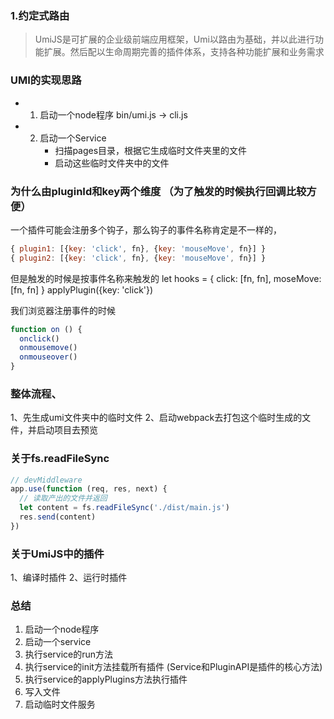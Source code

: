 ### 1.约定式路由

> UmiJS是可扩展的企业级前端应用框架，Umi以路由为基础，并以此进行功能扩展。然后配以生命周期完善的插件体系，支持各种功能扩展和业务需求

### UMI的实现思路

- 1. 启动一个node程序 bin/umi.js -> cli.js
- 2. 启动一个Service
      - 扫描pages目录，根据它生成临时文件夹里的文件
      - 启动这些临时文件夹中的文件

### 为什么由pluginId和key两个维度 （为了触发的时候执行回调比较方便）

一个插件可能会注册多个钩子，那么钩子的事件名称肯定是不一样的，
```javascript
{ plugin1: [{key: 'click', fn}, {key: 'mouseMove', fn}] }
{ plugin2: [{key: 'click', fn}, {key: 'mouseMove', fn}] }
```
但是触发的时候是按事件名称来触发的
let hooks = { click: [fn, fn], moseMove: [fn, fn] }
applyPlugin({key: 'click'})

我们浏览器注册事件的时候
```javascript
function on () {
  onclick()
  onmousemove()
  onmouseover()
}
```

### 整体流程、

1、先生成umi文件夹中的临时文件
2、启动webpack去打包这个临时生成的文件，并启动项目去预览

### 关于fs.readFileSync

```javascript
// devMiddleware
app.use(function (req, res, next) {
  // 读取产出的文件并返回
  let content = fs.readFileSync('./dist/main.js')
  res.send(content)
})
```

### 关于UmiJS中的插件

1、编译时插件
2、运行时插件


### 总结

1. 启动一个node程序
2. 启动一个service
3. 执行service的run方法
4. 执行service的init方法挂载所有插件 (Service和PluginAPI是插件的核心方法)
5. 执行service的applyPlugins方法执行插件
6. 写入文件
7. 启动临时文件服务